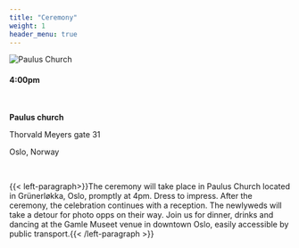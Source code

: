 ```yaml
---
title: "Ceremony"
weight: 1
header_menu: true
---
```


![Paulus Church](/images/paulus.jpg)

#### 4:00pm

&nbsp; 

**Paulus church**


Thorvald Meyers gate 31


Oslo, Norway

&nbsp;

{{< left-paragraph>}}The ceremony will take place in Paulus Church located in Grünerløkka, Oslo, promptly at 4pm. Dress to impress. After the ceremony, the celebration continues with a reception. The newlyweds will take a detour for photo opps on their way. Join us for dinner, drinks and dancing at the Gamle Museet venue in downtown Oslo, easily accessible by public transport.{{< /left-paragraph >}}